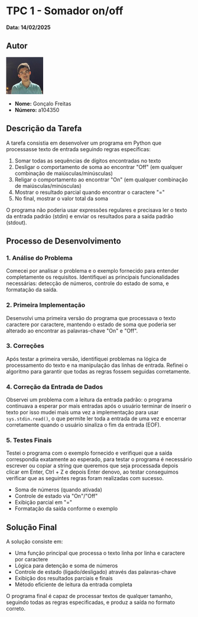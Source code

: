 # TPC 1 - Somador on/off

**Data: 14/02/2025** <!-- Inserir data aqui -->

## Autor
<img src="../bart.png" alt="bart" width="100" height="100">

- **Nome:** Gonçalo Freitas  
- **Número:** a104350  

## Descrição da Tarefa

A tarefa consistia em desenvolver um programa em Python que processasse texto de entrada seguindo regras específicas:

1. Somar todas as sequências de dígitos encontradas no texto
2. Desligar o comportamento de soma ao encontrar "Off" (em qualquer combinação de maiúsculas/minúsculas)
3. Religar o comportamento ao encontrar "On" (em qualquer combinação de maiúsculas/minúsculas)
4. Mostrar o resultado parcial quando encontrar o caractere "="
5. No final, mostrar o valor total da soma

O programa não poderia usar expressões regulares e precisava ler o texto da entrada padrão (stdin) e enviar os resultados para a saída padrão (stdout).


## Processo de Desenvolvimento

### 1. Análise do Problema
Comecei por analisar o problema e o exemplo fornecido para entender completamente os requisitos. Identifiquei as principais funcionalidades necessárias: detecção de números, controle do estado de soma, e formatação da saída.

### 2. Primeira Implementação
Desenvolvi uma primeira versão do programa que processava o texto caractere por caractere, mantendo o estado de soma que poderia ser alterado ao encontrar as palavras-chave "On" e "Off".

### 3. Correções
Após testar a primeira versão, identifiquei problemas na lógica de processamento do texto e na manipulação das linhas de entrada. Refinei o algoritmo para garantir que todas as regras fossem seguidas corretamente.

### 4. Correção da Entrada de Dados
Observei um problema com a leitura da entrada padrão: o programa continuava a esperar por mais entradas após o usuário terminar de inserir o texto por isso mudei mais uma vez a implementação para usar `sys.stdin.read()`, o que permite ler toda a entrada de uma vez e encerrar corretamente quando o usuário sinaliza o fim da entrada (EOF).

### 5. Testes Finais
Testei o programa com o exemplo fornecido e verifiquei que a saída correspondia exatamente ao esperado, para testar o programa é necessário escrever ou copiar a string que queremos que seja processada depois clicar em Enter, Ctrl + Z e depois Enter denovo, ao testar conseguimos verificar que as seguintes regras foram realizadas com sucesso. 
- Soma de números (quando ativada)
- Controle de estado via "On"/"Off"
- Exibição parcial em "="
- Formatação da saída conforme o exemplo

## Solução Final

A solução consiste em:
- Uma função principal que processa o texto linha por linha e caractere por caractere
- Lógica para detenção e soma de números
- Controle de estado (ligado/desligado) através das palavras-chave 
- Exibição dos resultados parciais e finais
- Método eficiente de leitura da entrada completa

O programa final é capaz de processar textos de qualquer tamanho, seguindo todas as regras especificadas, e produz a saída no formato correto. 



